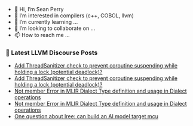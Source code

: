 - 👋 Hi, I’m Sean Perry
- 👀 I’m interested in compilers (c++, COBOL, llvm)
- 🌱 I’m currently learning ...
- 💞️ I’m looking to collaborate on ...
- 📫 How to reach me ...

<!---
s66perry/s66perry is a ✨ special ✨ repository because its `README.md` (this file) appears on your GitHub profile.
You can click the Preview link to take a look at your changes.
--->
### 📕 Latest LLVM Discourse Posts

<!-- DISCOURSE-LLVM:START -->
- [Add ThreadSanitizer check to prevent coroutine suspending while holding a lock &lpar;potential deadlock&rpar;?](https://discourse.llvm.org/t/add-threadsanitizer-check-to-prevent-coroutine-suspending-while-holding-a-lock-potential-deadlock/74051#post_2)
- [Add ThreadSanitizer check to prevent coroutine suspending while holding a lock &lpar;potential deadlock&rpar;?](https://discourse.llvm.org/t/add-threadsanitizer-check-to-prevent-coroutine-suspending-while-holding-a-lock-potential-deadlock/74051#post_1)
- [Not member Error in MLIR Dialect Type definition and usage in Dialect operations](https://discourse.llvm.org/t/not-member-error-in-mlir-dialect-type-definition-and-usage-in-dialect-operations/74046#post_4)
- [Not member Error in MLIR Dialect Type definition and usage in Dialect operations](https://discourse.llvm.org/t/not-member-error-in-mlir-dialect-type-definition-and-usage-in-dialect-operations/74046#post_3)
- [One question about Iree: can build an AI model target mcu](https://discourse.llvm.org/t/one-question-about-iree-can-build-an-ai-model-target-mcu/74049#post_1)
<!-- DISCOURSE-LLVM:END -->
